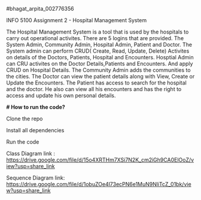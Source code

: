 #bhagat_arpita_002776356

INFO 5100 Assignment 2 - Hospital Management System

The Hospital Management System is a tool that is used by the hospitals to carry out operational activites. There are 5 logins that are provided. The System Admin, Community Admin, Hospital Admin, Patient and Doctor. 
The System admin can perform CRUD( Create, Read, Update, Delete) Activites on details of the Doctors, Patients, Hospital and Encounters. 
Hosptial Admin can CRU activites on the Doctor Details,Patients and Encounters. And apply CRUD on Hospital Details. 
The Community Admin adds the communities to the cities.
The Doctor can view the patient details along with View, Create or Update the Encounters. 
The Patient has access to search for the hospital and the doctor. He also can view all his encounters and has the right to access and update his own personal details.

**# How to run the code?**

Clone the repo

Install all dependencies

Run the code

Class Diagram link : https://drive.google.com/file/d/15o4XRTHm7XSi7N2K_cm2iGh9CA0ElOoZ/view?usp=share_link

Sequence Diagram link: https://drive.google.com/file/d/1obuZOe4l73ecPN6e1MuN9NliTcZ_01bk/view?usp=share_link
